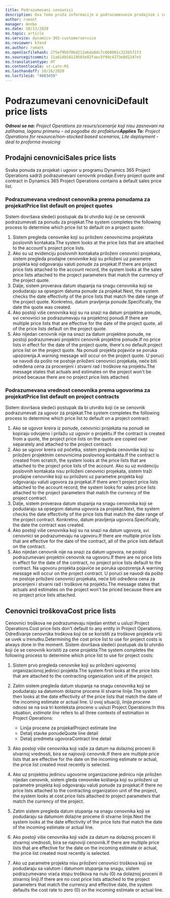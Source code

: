 ```yaml
---
title: Podrazumevani cenovnici
description: Ova tema pruža informacije o podrazumevanim prodajnim i cenovnicima troškova u usluzi Project Operations.
author: rumant
manager: Annbe
ms.date: 10/13/2020
ms.topic: article
ms.service: dynamics-365-customerservice
ms.reviewer: kfend
ms.author: rumant
ms.openlocfilehash: 275ef9b9706d212a6da0dc7c060081c3226572f3
ms.sourcegitcommit: 11a61db54119503e82faec5f99c4273e8d1247e5
ms.translationtype: HT
ms.contentlocale: sr-Latn-RS
ms.lasthandoff: 10/16/2020
ms.locfileid: "4083459"
---
```

# <a name="default-price-lists"></a><span data-ttu-id="2ac94-103">Podrazumevani cenovnici</span><span class="sxs-lookup"><span data-stu-id="2ac94-103">Default price lists</span></span>

<span data-ttu-id="2ac94-104">_**Odnosi se na:** Project Operations za resurs/scenarije koji nisu zasnovani na zalihama, laganu primenu – od pogodbe do profakture_</span><span class="sxs-lookup"><span data-stu-id="2ac94-104">_**Applies To:** Project Operations for resource/non-stocked based scenarios, Lite deployment - deal to proforma invoicing_</span></span>

## <a name="sales-price-lists"></a><span data-ttu-id="2ac94-105">Prodajni cenovnici</span><span class="sxs-lookup"><span data-stu-id="2ac94-105">Sales price lists</span></span>

<span data-ttu-id="2ac94-106">Svaka ponuda za projekat i ugovor u programu Dynamics 365 Project Operations sadrži podrazumevani cenovnik prodaje.</span><span class="sxs-lookup"><span data-stu-id="2ac94-106">Every project quote and contract in Dynamics 365 Project Operations contains a default sales price list.</span></span> 

### <a name="price-list-default-on-project-quotes"></a><span data-ttu-id="2ac94-107">Podrazumevana vrednost cenovnika prema ponudama za projekat</span><span class="sxs-lookup"><span data-stu-id="2ac94-107">Price list default on project quotes</span></span>
<span data-ttu-id="2ac94-108">Sistem dovršava sledeći postupak da bi utvrdio koji će se cenovnik podrazumevati za ponudu za projekat:</span><span class="sxs-lookup"><span data-stu-id="2ac94-108">The system completes the following process to determine which price list to default on a project quote:</span></span>

1. <span data-ttu-id="2ac94-109">Sistem pregleda cenovnike koji su priloženi cenovnicima projektata poslovnih kontakata.</span><span class="sxs-lookup"><span data-stu-id="2ac94-109">The system looks at the price lists that are attached to the account's project price lists.</span></span> 
2. <span data-ttu-id="2ac94-110">Ako su uz evidenciju poslovnih kontakata priloženi cenovnici projekata, sistem pregleda prodajne cenovnike koji su priloženi uz parametre projekta koji odgovaraju valuti ponude za projekat.</span><span class="sxs-lookup"><span data-stu-id="2ac94-110">If there are project price lists attached to the account record, the system looks at the sales price lists attached to the project parameters that match the currency of the project quote.</span></span>
3. <span data-ttu-id="2ac94-111">Dalje, sistem proverava datum stupanja na snagu cenovnika koji se podudaraju sa opsegom datuma ponude za projekat.</span><span class="sxs-lookup"><span data-stu-id="2ac94-111">Next, the system checks the date effectivity of the price lists that match the date range of the project quote.</span></span> <span data-ttu-id="2ac94-112">Konkretno, datum pravljenja ponude.</span><span class="sxs-lookup"><span data-stu-id="2ac94-112">Specifically, the date the quote was created.</span></span>
4. <span data-ttu-id="2ac94-113">Ako postoji više cenovnika koji su na snazi na datum projektne ponude, svi cenovnici se podrazumevaju na projektnoj ponudi.</span><span class="sxs-lookup"><span data-stu-id="2ac94-113">If there are multiple price lists that are effective for the date of the project quote, all of the price lists default on the project quote.</span></span>
5. <span data-ttu-id="2ac94-114">Ako nijedan cenovnik nije na snazi za datum projektne ponude, ne postoji podrazumevani projektni cenovnik projektne ponude.</span><span class="sxs-lookup"><span data-stu-id="2ac94-114">If no price lists in effect for the date of the project quote, there's no default project price list on the project quote.</span></span> <span data-ttu-id="2ac94-115">Na ponudi projekta pojaviće se poruka upozorenja.</span><span class="sxs-lookup"><span data-stu-id="2ac94-115">A warning message will occur on the project quote.</span></span> <span data-ttu-id="2ac94-116">U poruci se navodi da pošto ne postoje priloženi cenovnici projekata, neće biti određena cena za procenjeni i stvarni rad i troškove na projektu.</span><span class="sxs-lookup"><span data-stu-id="2ac94-116">The message states that actuals and estimates on the project won't be priced because there are no project price lists attached.</span></span>

### <a name="price-list-default-on-project-contracts"></a><span data-ttu-id="2ac94-117">Podrazumevana vrednost cenovnika prema ugovorima za projekat</span><span class="sxs-lookup"><span data-stu-id="2ac94-117">Price list default on project contracts</span></span> 
<span data-ttu-id="2ac94-118">Sistem dovršava sledeći postupak da bi utvrdio koji će se cenovnik podrazumevati za ugovor za projekat:</span><span class="sxs-lookup"><span data-stu-id="2ac94-118">The system completes the following process to determine which price list to default on a project contract:</span></span>

1. <span data-ttu-id="2ac94-119">Ako se ugovor kreira iz ponude, cenovnici projekata na ponudi se kopiraju odvojeno i prilažu uz ugovor o projektu.</span><span class="sxs-lookup"><span data-stu-id="2ac94-119">If the contract is created from a quote, the project price lists on the quote are copied over separately and attached to the project contract.</span></span>
2. <span data-ttu-id="2ac94-120">Ako se ugovor kreira od početka, sistem pregleda cenovnike koji su priloženi projektnim cenovnicima poslovnog kontakta.</span><span class="sxs-lookup"><span data-stu-id="2ac94-120">If the contract is created from scratch, the system looks at the price lists that are attached to the project price lists of the account.</span></span> <span data-ttu-id="2ac94-121">Ako su uz evidenciju poslovnih kontakata nisu priloženi cenovnici projekata, sistem traži prodajne cenovnike koji su priloženi uz parametre projekta koji odgovaraju valuti ugovora za projekat.</span><span class="sxs-lookup"><span data-stu-id="2ac94-121">If there aren't project price lists attached to the account record, the system looks for sales price lists attached to the project parameters that match the currency of the project contract.</span></span>
4. <span data-ttu-id="2ac94-122">Dalje, sistem proverava datum stupanja na snagu cenovnika koji se podudaraju sa opsegom datuma ugovora za projekat.</span><span class="sxs-lookup"><span data-stu-id="2ac94-122">Next, the system checks the date effectivity of the price lists that match the date range of the project contract.</span></span> <span data-ttu-id="2ac94-123">Konkretno, datum pravljenja ugovora.</span><span class="sxs-lookup"><span data-stu-id="2ac94-123">Specifically, the date the contract was created.</span></span>
5. <span data-ttu-id="2ac94-124">Ako postoji više cenovnika koji su na snazi na datum ugovora, svi cenovnici se podrazumevaju na ugovoru.</span><span class="sxs-lookup"><span data-stu-id="2ac94-124">If there are multiple price lists that are effective for the date of the contract, all of the price lists default on the contract.</span></span>
6. <span data-ttu-id="2ac94-125">Ako nijedan cenovnik nije na snazi za datum ugovora, ne postoji podrazumevani projektni cenovnik na ugovoru.</span><span class="sxs-lookup"><span data-stu-id="2ac94-125">If there are no price lists in effect for the date of the contract, no project price lists default to the contract.</span></span> <span data-ttu-id="2ac94-126">Na ugovoru projekta pojaviće se poruka upozorenja.</span><span class="sxs-lookup"><span data-stu-id="2ac94-126">A warning message will occur on the project contract.</span></span> <span data-ttu-id="2ac94-127">U poruci se navodi da pošto ne postoje priloženi cenovnici projekata, neće biti određena cena za procenjeni i stvarni rad i troškove na projektu.</span><span class="sxs-lookup"><span data-stu-id="2ac94-127">The message states that actuals and estimates on the project won't be priced because there are no project price lists attached.</span></span>

## <a name="cost-price-lists"></a><span data-ttu-id="2ac94-128">Cenovnici troškova</span><span class="sxs-lookup"><span data-stu-id="2ac94-128">Cost price lists</span></span>

<span data-ttu-id="2ac94-129">Cenovnici troškova ne podrazumevaju nijedan entitet u usluzi Project Operations.</span><span class="sxs-lookup"><span data-stu-id="2ac94-129">Cost price lists don't default to any entity in Project Operations.</span></span> <span data-ttu-id="2ac94-130">Određivanje cenovnika troškova koji će se koristiti za troškove projekta vrši se uvek u trenutku.</span><span class="sxs-lookup"><span data-stu-id="2ac94-130">Determining the cost price list to use for project costs is always done in the moment.</span></span> <span data-ttu-id="2ac94-131">Sistem dovršava sledeći postupak da bi utvrdio koji će se cenovnik koristiti za cene projekta:</span><span class="sxs-lookup"><span data-stu-id="2ac94-131">The system completes the following process to determine which price list to use for project costs:</span></span>

1. <span data-ttu-id="2ac94-132">Sistem prvo pregleda cenovnike koji su priloženi ugovornoj organizacionoj jedinici projekta.</span><span class="sxs-lookup"><span data-stu-id="2ac94-132">The system first looks at the price lists that are attached to the contracting organization unit of the project.</span></span>
2. <span data-ttu-id="2ac94-133">Zatim sistem pregleda datum stupanja na snagu cenovnika koji se podudaraju sa datumom dolazne procene ili stvarne linije.</span><span class="sxs-lookup"><span data-stu-id="2ac94-133">The system then looks at the date effectivity of the price lists that match the date of the incoming estimate or actual line.</span></span> <span data-ttu-id="2ac94-134">U ovoj situaciji, *linija procene* odnosi se na sva tri konteksta procene u usluzi Project Operations:</span><span class="sxs-lookup"><span data-stu-id="2ac94-134">In this situation, *estimate line* refers to all three contexts of estimation in Project Operations:</span></span>

    - <span data-ttu-id="2ac94-135">Linija procene za projekat</span><span class="sxs-lookup"><span data-stu-id="2ac94-135">Project estimate line</span></span>
    - <span data-ttu-id="2ac94-136">Detalj stavke ponude</span><span class="sxs-lookup"><span data-stu-id="2ac94-136">Quote line detail</span></span>
    - <span data-ttu-id="2ac94-137">Detalj predmeta ugovora</span><span class="sxs-lookup"><span data-stu-id="2ac94-137">Contract line detail</span></span>
  
3. <span data-ttu-id="2ac94-138">Ako postoji više cenovnika koji važe za datum na dolaznoj proceni ili stvarnoj vrednosti, bira se najnoviji cenovnik.</span><span class="sxs-lookup"><span data-stu-id="2ac94-138">If there are multiple price lists that are effective for the date on the incoming estimate or actual, the price list created most recently is selected.</span></span>
4. <span data-ttu-id="2ac94-139">Ako uz projektnu jedinicu ugovorne organizacione jedinicu nije priložen nijedan cenovnik, sistem gleda cenovnike koštanja koji su priloženi uz parametre projekta koji odgovaraju valuti ponude za projekat.</span><span class="sxs-lookup"><span data-stu-id="2ac94-139">If there no price lists attached to the contracting organization unit of the project, the system looks at cost price lists attached to project parameters that match the currency of the project.</span></span>
5. <span data-ttu-id="2ac94-140">Zatim sistem pregleda datum stupanja na snagu cenovnika koji se podudaraju sa datumom dolazne procene ili stvarne linije.</span><span class="sxs-lookup"><span data-stu-id="2ac94-140">Next the system looks at the date effectivity of the price lists that match the date of the incoming estimate or actual line.</span></span> 
6. <span data-ttu-id="2ac94-141">Ako postoji više cenovnika koji važe za datum na dolaznoj proceni ili stvarnoj vrednosti, bira se najnoviji cenovnik.</span><span class="sxs-lookup"><span data-stu-id="2ac94-141">If there are multiple price lists that are effective for the date on the incoming estimate or actual, the price list created most recently is selected.</span></span>
7. <span data-ttu-id="2ac94-142">Ako uz parametre projekta nisu priloženi cenovnici troškova koji se podudaraju sa valutom i datumom stupanja na snagu, sistem podrazumevano vraća stopu troškova na nulu (0) na dolaznoj proceni ili stvarnoj liniji.</span><span class="sxs-lookup"><span data-stu-id="2ac94-142">If there are no cost price lists attached to the project parameters that match the currency and effective date, the system defaults the cost rate to zero (0) on the incoming estimate or actual line.</span></span>
